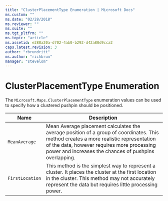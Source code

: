 ```yaml
---
title: "ClusterPlacementType Enumeration | Microsoft Docs"
ms.custom: ""
ms.date: "02/28/2018"
ms.reviewer: ""
ms.suite: ""
ms.tgt_pltfrm: ""
ms.topic: "article"
ms.assetid: e388a20a-d702-4ab0-b292-d42a80d9cca2
caps.latest.revision: 3
author: "rbrundritt"
ms.author: "richbrun"
manager: "stevelom"
---
```

# ClusterPlacementType Enumeration
The `Microsoft.Maps.ClusterPlacementType` enumeration values can be used to specify how a clustered pushpin should be positioned.

Name                 | Description
-------------------- | ----------------------
`MeanAverage`        | Mean Average placement calculates the average position of a group of coordinates. This method creates a more realistic representation of the data, however requires more processing power and increases the chances of pushpins overlapping.
`FirstLocation`      | This method is the simplest way to represent a cluster. It places the cluster at the first location in the cluster. This method may not accurately represent the data but requires little processing power.

